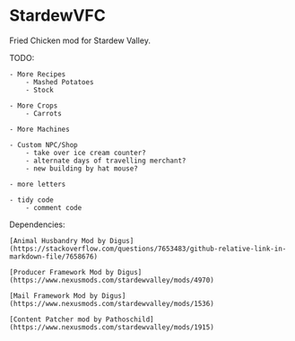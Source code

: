 # StardewVFC

Fried Chicken mod for Stardew Valley.

TODO:

    - More Recipes
        - Mashed Potatoes
        - Stock

    - More Crops
        - Carrots

    - More Machines

    - Custom NPC/Shop
        - take over ice cream counter?
        - alternate days of travelling merchant?
        - new building by hat mouse?

    - more letters

    - tidy code
        - comment code




Dependencies:

    [Animal Husbandry Mod by Digus](https://stackoverflow.com/questions/7653483/github-relative-link-in-markdown-file/7658676)

    [Producer Framework Mod by Digus](https://www.nexusmods.com/stardewvalley/mods/4970)

    [Mail Framework Mod by Digus](https://www.nexusmods.com/stardewvalley/mods/1536)

    [Content Patcher mod by Pathoschild](https://www.nexusmods.com/stardewvalley/mods/1915)
